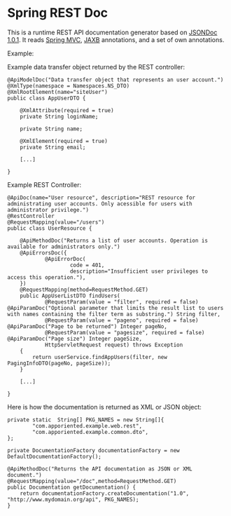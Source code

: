 Spring REST Doc
===============

This is a runtime REST API documentation generator based on [JSONDoc 1.0.1](https://github.com/fabiomaffioletti/jsondoc/releases/tag/v1.0.1). 
It reads [Spring MVC](http://docs.spring.io/spring/docs/current/spring-framework-reference/html/mvc.html), 
[JAXB](https://jaxb.java.net/) annotations, and a set of own annotations. 

Example:

Example data transfer object returned by the REST controller:

    @ApiModelDoc("Data transfer object that represents an user account.")
    @XmlType(namespace = Namespaces.NS_DTO)
    @XmlRootElement(name="siteUser")
    public class AppUserDTO {
    
        @XmlAttribute(required = true)
        private String loginName;
        
        private String name;
        
        @XmlElement(required = true)
        private String email;
    
        [...]
        
    }
    
Example REST Controller:

    @ApiDoc(name="User resource", description="REST resource for administrating user accounts. Only acessible for users with administrator privilege.")
    @RestController
    @RequestMapping(value="/users")
    public class UserResource {
    
        @ApiMethodDoc("Returns a list of user accounts. Operation is available for administrators only.")
        @ApiErrorsDoc({
                @ApiErrorDoc(
                        code = 401,
                        description="Insufficient user privileges to access this operation."),
        })
    	@RequestMapping(method=RequestMethod.GET)
    	public AppUserListDTO findUsers(
                @RequestParam(value = "filter", required = false) @ApiParamDoc("Optional parameter that limits the result list to users with names containing the filter term as substring.") String filter,
                @RequestParam(value = "pageno", required = false) @ApiParamDoc("Page to be returned") Integer pageNo,
                @RequestParam(value = "pagesize", required = false) @ApiParamDoc("Page size") Integer pageSize,
                HttpServletRequest request) throws Exception
        {
            return userService.findAppUsers(filter, new PagingInfoDTO(pageNo, pageSize));
    	}
    	
    	[...]
    	
    }


Here is how the documentation is returned as XML or JSON object:

    private static  String[] PKG_NAMES = new String[]{
            "com.apporiented.example.web.rest",
            "com.apporiented.example.common.dto",
    };

    private DocumentationFactory documentationFactory = new DefaultDocumentationFactory();

    @ApiMethodDoc("Returns the API documentation as JSON or XML document.")
    @RequestMapping(value="/doc",method=RequestMethod.GET)
    public Documentation getDocumentation() {
        return documentationFactory.createDocumentation("1.0", "http://www.mydomain.org/api", PKG_NAMES);
    }

